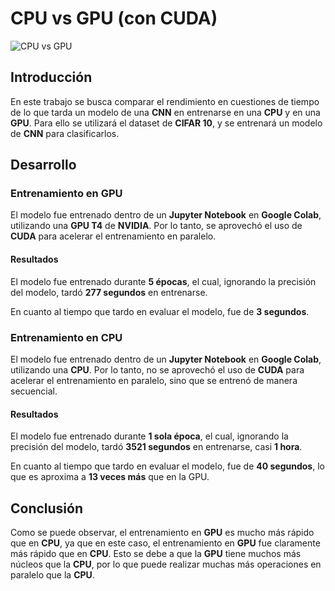 # CPU vs GPU (con CUDA)

![CPU vs GPU](https://www.researchgate.net/publication/323281068/figure/fig1/AS:727952463495175@1550568800252/CPU-vs-GPU-architecture-each-blue-square-represents-one-core.ppm)

## Introducción

En este trabajo se busca comparar el rendimiento en cuestiones de tiempo de lo que tarda un modelo de una **CNN** en entrenarse en una **CPU** y en una **GPU**. Para ello se utilizará el dataset de **CIFAR 10**, y se entrenará un modelo de **CNN** para clasificarlos.

## Desarrollo

### Entrenamiento en GPU

El modelo fue entrenado dentro de un **Jupyter Notebook** en **Google Colab**, utilizando una **GPU T4** de **NVIDIA**. Por lo tanto, se aprovechó el uso de **CUDA** para acelerar el entrenamiento en paralelo.

#### Resultados

El modelo fue entrenado durante **5 épocas**, el cual, ignorando la precisión del modelo, tardó **277 segundos** en entrenarse.

En cuanto al tiempo que tardo en evaluar el modelo, fue de **3 segundos**.

### Entrenamiento en CPU

El modelo fue entrenado dentro de un **Jupyter Notebook** en **Google Colab**, utilizando una **CPU**. Por lo tanto, no se aprovechó el uso de **CUDA** para acelerar el entrenamiento en paralelo, sino que se entrenó de manera secuencial.

#### Resultados

El modelo fue entrenado durante **1 sola época**, el cual, ignorando la precisión del modelo, tardó **3521 segundos** en entrenarse, casi **1 hora**.

En cuanto al tiempo que tardo en evaluar el modelo, fue de **40 segundos**, lo que es aproxima a **13 veces más** que en la GPU.

## Conclusión

Como se puede observar, el entrenamiento en **GPU** es mucho más rápido que en **CPU**, ya que en este caso, el entrenamiento en **GPU** fue claramente más rápido que en **CPU**. Esto se debe a que la **GPU** tiene muchos más núcleos que la **CPU**, por lo que puede realizar muchas más operaciones en paralelo que la **CPU**.
